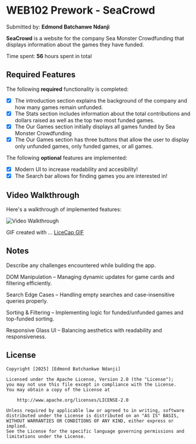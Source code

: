# WEB102 Prework - SeaCrowd

Submitted by: **Edmond Batchanwe Ndanji**

**SeaCrowd** is a website for the company Sea Monster Crowdfunding that displays information about the games they have funded.

Time spent: **56** hours spent in total

## Required Features

The following **required** functionality is completed:

* [X] The introduction section explains the background of the company and how many games remain unfunded.
* [X] The Stats section includes information about the total contributions and dollars raised as well as the top two most funded games.
* [X] The Our Games section initially displays all games funded by Sea Monster Crowdfunding
* [X] The Our Games section has three buttons that allow the user to display only unfunded games, only funded games, or all games.

The following **optional** features are implemented:

* [X] Modern UI to increase readability and accesibility!
* [X] The Search bar allows for finding games you are interested in!

## Video Walkthrough

Here's a walkthrough of implemented features:

<img src='/web102_prework/assets/Walkthrough.gif' title='Video Walkthrough' width='' alt='Video Walkthrough' />


GIF created with ... <a href="https://www.cockos.com/licecap/">LiceCap GIF </a>
<!-- Recommended tools:
[Kap](https://getkap.co/) for macOS
[ScreenToGif](https://www.screentogif.com/) for Windows
[peek](https://github.com/phw/peek) for Linux. -->

## Notes

Describe any challenges encountered while building the app.

<p>DOM Manipulation – Managing dynamic updates for game cards and filtering efficiently.</p>
<p>Search Edge Cases – Handling empty searches and case-insensitive queries properly.</p>
<p>Sorting & Filtering – Implementing logic for funded/unfunded games and top-funded sorting.</p>
<p>Responsive Glass UI – Balancing aesthetics with readability and responsiveness.</p>

## License

    Copyright [2025] [Edmond Batchankwe Ndanji]

    Licensed under the Apache License, Version 2.0 (the "License");
    you may not use this file except in compliance with the License.
    You may obtain a copy of the License at

        http://www.apache.org/licenses/LICENSE-2.0

    Unless required by applicable law or agreed to in writing, software
    distributed under the License is distributed on an "AS IS" BASIS,
    WITHOUT WARRANTIES OR CONDITIONS OF ANY KIND, either express or implied.
    See the License for the specific language governing permissions and
    limitations under the License.
